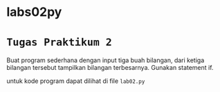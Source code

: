 # labs02py
# ``Tugas Praktikum 2``   
Buat program sederhana dengan input tiga buah bilangan, dari ketiga bilangan
tersebut tampilkan bilangan terbesarnya. Gunakan statement if.

untuk kode program dapat dilihat di file ``lab02.py``

